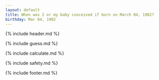 ```yaml
---
layout: default
title: When was I or my baby conceived if born on March 04, 1902?
birthday: Mar 04, 1902
---
```


{% include header.md %}

{% include guess.md %}

{% include calculate.md %}

{% include safety.md %}

{% include footer.md %}



